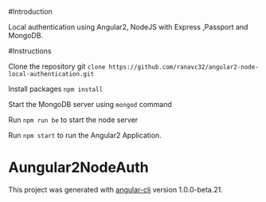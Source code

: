 #Introduction

Local authentication using Angular2, NodeJS with Express ,Passport and MongoDB.


#Instructions

Clone the repository git `clone https://github.com/ranavc32/angular2-node-local-authentication.git`

Install packages `npm install`

Start the MongoDB server using `mongod` command

Run `npm run be` to start the node server

Run `npm start` to run the Angular2 Application.



# Aungular2NodeAuth

This project was generated with [angular-cli](https://github.com/angular/angular-cli) version 1.0.0-beta.21.
